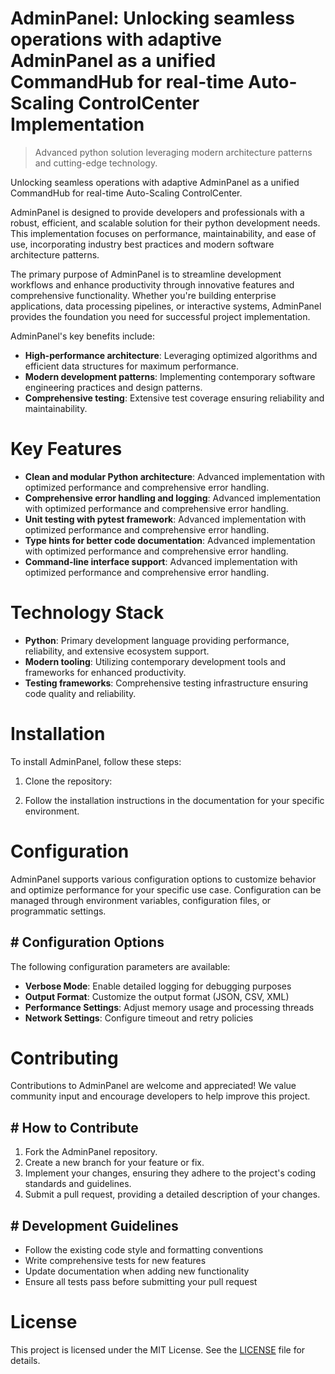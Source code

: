 <!-- fallback_AdminPanel_20251019120840_46372 -->

# AdminPanel: Unlocking seamless operations with adaptive AdminPanel as a unified CommandHub for real-time Auto-Scaling ControlCenter Implementation
> Advanced python solution leveraging modern architecture patterns and cutting-edge technology.

Unlocking seamless operations with adaptive AdminPanel as a unified CommandHub for real-time Auto-Scaling ControlCenter.

AdminPanel is designed to provide developers and professionals with a robust, efficient, and scalable solution for their python development needs. This implementation focuses on performance, maintainability, and ease of use, incorporating industry best practices and modern software architecture patterns.

The primary purpose of AdminPanel is to streamline development workflows and enhance productivity through innovative features and comprehensive functionality. Whether you're building enterprise applications, data processing pipelines, or interactive systems, AdminPanel provides the foundation you need for successful project implementation.

AdminPanel's key benefits include:

* **High-performance architecture**: Leveraging optimized algorithms and efficient data structures for maximum performance.
* **Modern development patterns**: Implementing contemporary software engineering practices and design patterns.
* **Comprehensive testing**: Extensive test coverage ensuring reliability and maintainability.

# Key Features

* **Clean and modular Python architecture**: Advanced implementation with optimized performance and comprehensive error handling.
* **Comprehensive error handling and logging**: Advanced implementation with optimized performance and comprehensive error handling.
* **Unit testing with pytest framework**: Advanced implementation with optimized performance and comprehensive error handling.
* **Type hints for better code documentation**: Advanced implementation with optimized performance and comprehensive error handling.
* **Command-line interface support**: Advanced implementation with optimized performance and comprehensive error handling.

# Technology Stack

* **Python**: Primary development language providing performance, reliability, and extensive ecosystem support.
* **Modern tooling**: Utilizing contemporary development tools and frameworks for enhanced productivity.
* **Testing frameworks**: Comprehensive testing infrastructure ensuring code quality and reliability.

# Installation

To install AdminPanel, follow these steps:

1. Clone the repository:


2. Follow the installation instructions in the documentation for your specific environment.

# Configuration

AdminPanel supports various configuration options to customize behavior and optimize performance for your specific use case. Configuration can be managed through environment variables, configuration files, or programmatic settings.

## # Configuration Options

The following configuration parameters are available:

* **Verbose Mode**: Enable detailed logging for debugging purposes
* **Output Format**: Customize the output format (JSON, CSV, XML)
* **Performance Settings**: Adjust memory usage and processing threads
* **Network Settings**: Configure timeout and retry policies

# Contributing

Contributions to AdminPanel are welcome and appreciated! We value community input and encourage developers to help improve this project.

## # How to Contribute

1. Fork the AdminPanel repository.
2. Create a new branch for your feature or fix.
3. Implement your changes, ensuring they adhere to the project's coding standards and guidelines.
4. Submit a pull request, providing a detailed description of your changes.

## # Development Guidelines

* Follow the existing code style and formatting conventions
* Write comprehensive tests for new features
* Update documentation when adding new functionality
* Ensure all tests pass before submitting your pull request

# License

This project is licensed under the MIT License. See the [LICENSE](https://github.com/pee331/AdminPanel/blob/main/LICENSE) file for details.
